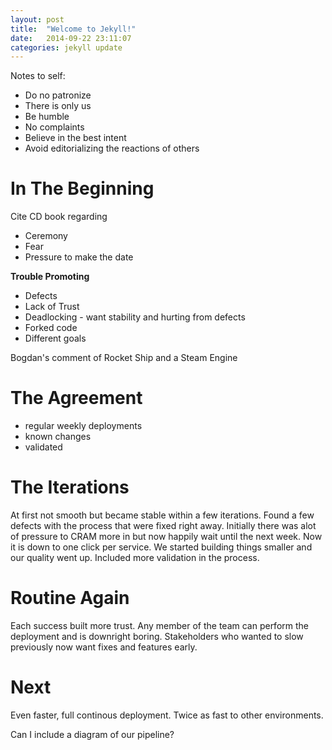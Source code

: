 ```yaml
---
layout: post
title:  "Welcome to Jekyll!"
date:   2014-09-22 23:11:07
categories: jekyll update
---
```


Notes to self:

* Do no patronize
* There is only us
* Be humble
* No complaints
* Believe in the best intent
* Avoid editorializing the reactions of others

In The Beginning
=======================================

Cite CD book regarding

* Ceremony
* Fear
* Pressure to make the date

__Trouble Promoting__

* Defects
* Lack of Trust
* Deadlocking - want stability and hurting from defects
* Forked code
* Different goals

Bogdan's comment of Rocket Ship and a Steam Engine

The Agreement
=======================================

* regular weekly deployments
* known changes
* validated

The Iterations
=======================================

At first not smooth but became stable within a few iterations.
Found a few defects with the process that were fixed right away.
Initially there was alot of pressure to CRAM more in but now happily wait
until the next week.
Now it is down to one click per service.
We started building things smaller and our quality went up.
Included more validation in the process.

Routine Again
=======================================

Each success built more trust.
Any member of the team can perform the deployment and is downright boring.
Stakeholders who wanted to slow previously now want fixes and features early.

Next
=======================================

Even faster, full continous deployment. Twice as fast to other environments.

Can I include a diagram of our pipeline?
